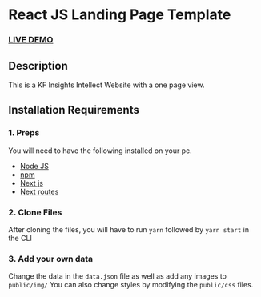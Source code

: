 # React JS Landing Page Template

### <a href="https://kfdevteam.github.io/">LIVE DEMO</a>
### <!--a href="https://react-landing-page-template.herokuapp.com">LIVE DEMO</a--> 

## Description
This is a KF Insights Intellect Website with a one page view.

## Installation Requirements
### 1. Preps
You will need to have the following installed on your pc.
* <a href="https://nodejs.org/">Node JS</a>
* <a href="https://docs.npmjs.com/downloading-and-installing-node-js-and-npm">npm</a>
* <a href="https://www.npmjs.com/package/next">Next js</a>
* <a href="https://www.npmjs.com/package/next-router">Next routes</a>



### 2. Clone Files
After cloning the files, you will have to run ```yarn``` followed by ```yarn start``` in the CLI
### 3. Add your own data 
Change the data in the ```data.json``` file as well as add any images to ```public/img/```
You can also change styles by modifying the ```public/css``` files.


